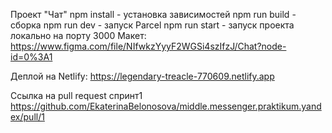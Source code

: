 Проект "Чат"
npm install - установка зависимостей
npm run build - сборка
npm run dev - запуск Parcel
npm run start - запуск проекта локально на порту 3000
Макет: https://www.figma.com/file/NIfwkzYyyF2WGSi4szIfzJ/Chat?node-id=0%3A1

Деплой на Netlify: https://legendary-treacle-770609.netlify.app

Ссылка на pull request спринт1 https://github.com/EkaterinaBelonosova/middle.messenger.praktikum.yandex/pull/1
